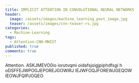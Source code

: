 ```yaml
---
title: IMPLICIT ATTENTION IN CONVOLUTIONAL NEURAL NETWORKS
header:
  image: /assets/images/machine_learning_post_image.jpg
  teaser: /assets/images/cnn-teaser-rs.jpg
categories:
  - Machine-Learning
tags:
  - Attention-CNN-MNIST
published: true
comments: true
---
```


Attention. ASKJMEVO0io iorutvqmi oidafsjoigjpiphdfsgi h oDSFFEJWPOGJEPOREJGOWIRJ IEJWFOQJFOREWJGEQOW IEOWJFQIPJOQEO
